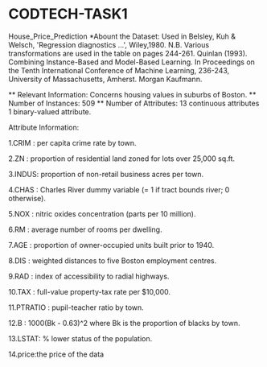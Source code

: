 # CODTECH-TASK1
House_Price_Prediction
*Abount the Dataset: Used in Belsley, Kuh & Welsch, 'Regression diagnostics …', Wiley,1980. N.B. Various transformations are used in the table on pages 244-261. Quinlan (1993). Combining Instance-Based and Model-Based Learning. In Proceedings on the Tenth International Conference of Machine Learning, 236-243, University of Massachusetts, Amherst. Morgan Kaufmann.

** Relevant Information: Concerns housing values in suburbs of Boston. ** Number of Instances: 509 ** Number of Attributes: 13 continuous attributes 1 binary-valued attribute.

Attribute Information:

1.CRIM : per capita crime rate by town.

2.ZN : proportion of residential land zoned for lots over 25,000 sq.ft.

3.INDUS: proportion of non-retail business acres per town.

4.CHAS : Charles River dummy variable (= 1 if tract bounds river; 0 otherwise).

5.NOX : nitric oxides concentration (parts per 10 million).

6.RM : average number of rooms per dwelling.

7.AGE : proportion of owner-occupied units built prior to 1940.

8.DIS : weighted distances to five Boston employment centres.

9.RAD : index of accessibility to radial highways.

10.TAX : full-value property-tax rate per $10,000.

11.PTRATIO : pupil-teacher ratio by town.

12.B : 1000(Bk - 0.63)^2 where Bk is the proportion of blacks by town.

13.LSTAT: % lower status of the population.

14.price:the price of the data

